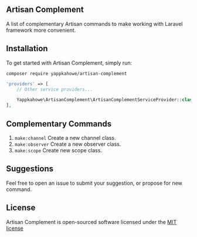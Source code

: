 ## Artisan Complement
A list of complementary Artisan commands to make working with Laravel framework more convenient.

## Installation

To get started with Artisan Complement, simply run:

    composer require yappkahowe/artisan-complement

```php
'providers' => [
    // Other service providers...

    Yappkahowe\ArtisanComplement\ArtisanComplementServiceProvider::class,
],
```

## Complementary Commands

1. `make:channel` Create a new channel class.
2. `make:observer` Create a new observer class.
3. `make:scope` Create new scope class.

## Suggestions

Feel free to open an issue to submit your suggestion, or propose for new command.

## License

Artisan Complement is open-sourced software licensed under the [MIT license](http://opensource.org/licenses/MIT)
